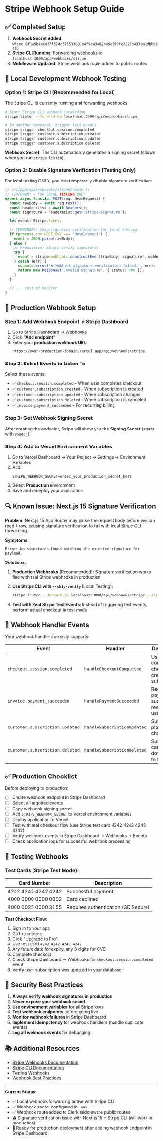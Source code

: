 # Stripe Webhook Setup Guide

## ✅ Completed Setup

1. **Webhook Secret Added**: `whsec_6f1a5b4aca37f374c555533881e4f9e43482aa5e599fc2226b437ea1dbb6146b`
2. **Stripe CLI Running**: Forwarding webhooks to `localhost:3000/api/webhooks/stripe`
3. **Middleware Updated**: Stripe webhook route added to public routes

## 🔧 Local Development Webhook Testing

### Option 1: Stripe CLI (Recommended for Local)

The Stripe CLI is currently running and forwarding webhooks:

```bash
# Start Stripe CLI webhook forwarding
stripe listen --forward-to localhost:3000/api/webhooks/stripe

# In another terminal, trigger test events
stripe trigger checkout.session.completed
stripe trigger customer.subscription.created
stripe trigger customer.subscription.updated
stripe trigger customer.subscription.deleted
```

**Webhook Secret**: The CLI automatically generates a signing secret (shown when you run `stripe listen`).

### Option 2: Disable Signature Verification (Testing Only)

For local testing ONLY, you can temporarily disable signature verification:

```typescript
// src/app/api/webhooks/stripe/route.ts
// TEMPORARY - FOR LOCAL TESTING ONLY
export async function POST(req: NextRequest) {
  const rawBody = await req.text();
  const headersList = await headers();
  const signature = headersList.get('stripe-signature');

  let event: Stripe.Event;

  // TEMPORARY: Skip signature verification for local testing
  if (process.env.NODE_ENV === 'development') {
    event = JSON.parse(rawBody);
  } else {
    // Production: Always verify signatures
    try {
      event = stripe.webhooks.constructEvent(rawBody, signature!, webhookSecret);
    } catch (err) {
      console.error('❌ Webhook signature verification failed:', err);
      return new Response('Invalid signature', { status: 400 });
    }
  }

  // ... rest of handler
}
```

## 🚀 Production Webhook Setup

### Step 1: Add Webhook Endpoint in Stripe Dashboard

1. Go to [Stripe Dashboard → Webhooks](https://dashboard.stripe.com/webhooks)
2. Click **"Add endpoint"**
3. Enter your **production webhook URL**:
   ```
   https://your-production-domain.vercel.app/api/webhooks/stripe
   ```

### Step 2: Select Events to Listen To

Select these events:
- ✅ `checkout.session.completed` - When user completes checkout
- ✅ `customer.subscription.created` - When subscription is created
- ✅ `customer.subscription.updated` - When subscription changes
- ✅ `customer.subscription.deleted` - When subscription is canceled
- ✅ `invoice.payment_succeeded` - For recurring billing

### Step 3: Get Webhook Signing Secret

After creating the endpoint, Stripe will show you the **Signing Secret** (starts with `whsec_`).

### Step 4: Add to Vercel Environment Variables

1. Go to Vercel Dashboard → Your Project → Settings → Environment Variables
2. Add:
   ```
   STRIPE_WEBHOOK_SECRET=whsec_your_production_secret_here
   ```
3. Select **Production** environment
4. Save and redeploy your application

## 🔍 Known Issue: Next.js 15 Signature Verification

**Problem**: Next.js 15 App Router may parse the request body before we can read it raw, causing signature verification to fail with local Stripe CLI forwarding.

**Symptoms**:
```
Error: No signatures found matching the expected signature for payload.
```

**Solutions**:

1. **Production Webhooks** (Recommended): Signature verification works fine with real Stripe webhooks in production

2. **Use Stripe CLI with `--skip-verify`** (Local Testing):
   ```bash
   stripe listen --forward-to localhost:3000/api/webhooks/stripe --skip-verify
   ```

3. **Test with Real Stripe Test Events**: Instead of triggering test events, perform actual checkout in test mode

## 📝 Webhook Handler Events

Your webhook handler currently supports:

| Event | Handler | Description |
|-------|---------|-------------|
| `checkout.session.completed` | `handleCheckoutCompleted` | User completed checkout, create subscription |
| `invoice.payment_succeeded` | `handlePaymentSucceeded` | Recurring payment succeeded, reset search usage |
| `customer.subscription.updated` | `handleSubscriptionUpdated` | Subscription plan changed |
| `customer.subscription.deleted` | `handleSubscriptionDeleted` | Subscription cancelled, downgrade to free |

## ✅ Production Checklist

Before deploying to production:

- [ ] Create webhook endpoint in Stripe Dashboard
- [ ] Select all required events
- [ ] Copy webhook signing secret
- [ ] Add `STRIPE_WEBHOOK_SECRET` to Vercel environment variables
- [ ] Deploy application to Vercel
- [ ] Test with real checkout flow (use Stripe test card 4242 4242 4242 4242)
- [ ] Verify webhook events in Stripe Dashboard → Webhooks → Events
- [ ] Check application logs for successful webhook processing

## 🧪 Testing Webhooks

### Test Cards (Stripe Test Mode):

| Card Number | Description |
|-------------|-------------|
| 4242 4242 4242 4242 | Successful payment |
| 4000 0000 0000 0002 | Card declined |
| 4000 0025 0000 3155 | Requires authentication (3D Secure) |

**Test Checkout Flow**:
1. Sign in to your app
2. Go to `/pricing`
3. Click "Upgrade to Pro"
4. Use test card `4242 4242 4242 4242`
5. Any future date for expiry, any 3 digits for CVC
6. Complete checkout
7. Check Stripe Dashboard → Webhooks for `checkout.session.completed` event
8. Verify user subscription was updated in your database

## 🔐 Security Best Practices

1. **Always verify webhook signatures in production**
2. **Never expose your webhook secret**
3. **Use environment variables** for all Stripe keys
4. **Test webhook endpoints** before going live
5. **Monitor webhook failures** in Stripe Dashboard
6. **Implement idempotency** for webhook handlers (handle duplicate events)
7. **Log all webhook events** for debugging

## 📚 Additional Resources

- [Stripe Webhooks Documentation](https://docs.stripe.com/webhooks)
- [Stripe CLI Documentation](https://docs.stripe.com/stripe-cli)
- [Testing Webhooks](https://docs.stripe.com/webhooks/test)
- [Webhook Best Practices](https://docs.stripe.com/webhooks/best-practices)

---

**Current Status**:
- ✅ Local webhook forwarding active with Stripe CLI
- ✅ Webhook secret configured in `.env`
- ✅ Webhook route added to Clerk middleware public routes
- ⚠️  Signature verification issue with Next.js 15 + Stripe CLI (will work in production)
- 🚀 Ready for production deployment after adding webhook endpoint in Stripe Dashboard
